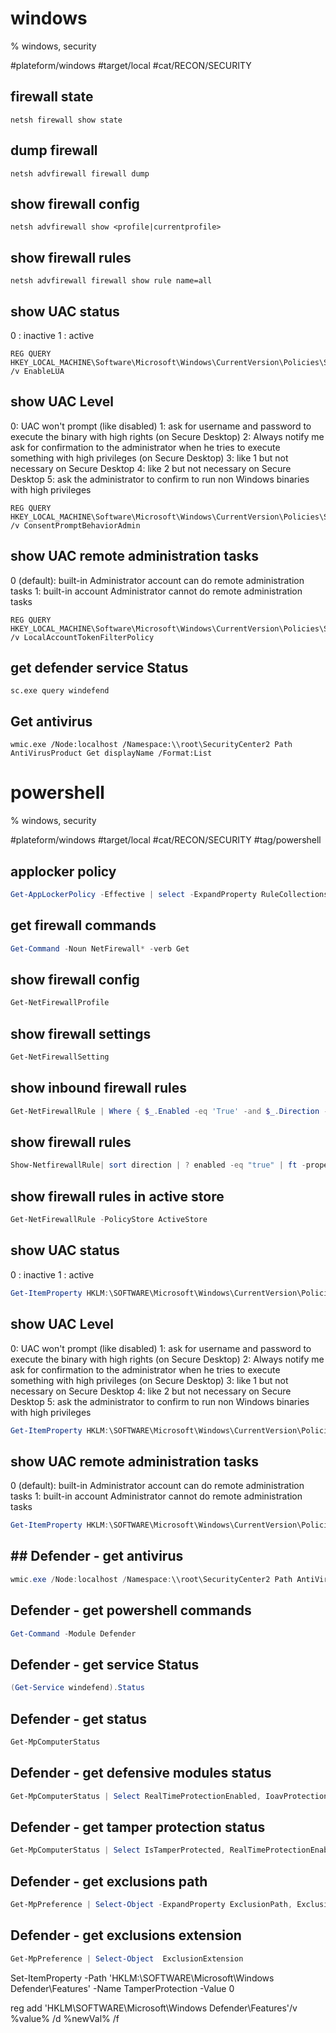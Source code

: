 # windows
% windows, security

#plateform/windows #target/local #cat/RECON/SECURITY

## firewall state
```
netsh firewall show state
```
## dump firewall
```
netsh advfirewall firewall dump
```

## show firewall config
```
netsh advfirewall show <profile|currentprofile>
```

## show firewall rules
```
netsh advfirewall firewall show rule name=all 
```

## show UAC status
0 : inactive
1 : active
```
REG QUERY HKEY_LOCAL_MACHINE\Software\Microsoft\Windows\CurrentVersion\Policies\System\ /v EnableLUA
```

## show UAC Level
0: UAC won't prompt (like disabled)
1: ask for username and password to execute the binary with high rights (on Secure Desktop)
2: Always notify me ask for confirmation to the administrator when he tries to execute something with high privileges (on Secure Desktop)
3: like 1 but not necessary on Secure Desktop
4: like 2 but not necessary on Secure Desktop
5: ask the administrator to confirm to run non Windows binaries with high privileges
```
REG QUERY HKEY_LOCAL_MACHINE\Software\Microsoft\Windows\CurrentVersion\Policies\System\ /v ConsentPromptBehaviorAdmin
```

## show UAC remote administration tasks
0 (default): built-in Administrator account can do remote administration tasks
1: built-in account Administrator cannot do remote administration tasks
```
REG QUERY HKEY_LOCAL_MACHINE\Software\Microsoft\Windows\CurrentVersion\Policies\System\ /v LocalAccountTokenFilterPolicy
```

## get defender service Status
```
sc.exe query windefend
```

## Get antivirus
```
wmic.exe /Node:localhost /Namespace:\\root\SecurityCenter2 Path AntiVirusProduct Get displayName /Format:List
```


# powershell
% windows, security

#plateform/windows #target/local #cat/RECON/SECURITY #tag/powershell 

## applocker policy
```powershell
Get-AppLockerPolicy -Effective | select -ExpandProperty RuleCollections
```

## get firewall commands
```powershell
Get-Command -Noun NetFirewall* -verb Get
```

## show firewall config
```powershell
Get-NetFirewallProfile
```

## show firewall settings
```powershell
Get-NetFirewallSetting
```

## show inbound firewall rules
```powershell
Get-NetFirewallRule | Where { $_.Enabled -eq 'True' -and $_.Direction -eq 'Inbound' }
```
 
## show  firewall rules
```powershell
Show-NetfirewallRule| sort direction | ? enabled -eq "true" | ft -property @{label="Name" ; expression={$_.displayname}}, @{label="Direction" ; expression={$_.direction}}
```

## show firewall rules in active store
```powershell
Get-NetFirewallRule -PolicyStore ActiveStore
```

## show UAC status
0 : inactive
1 : active
```powershell
Get-ItemProperty HKLM:\SOFTWARE\Microsoft\Windows\CurrentVersion\Policies\System -Name EnableLUA
```

## show UAC Level
0: UAC won't prompt (like disabled)
1: ask for username and password to execute the binary with high rights (on Secure Desktop)
2: Always notify me ask for confirmation to the administrator when he tries to execute something with high privileges (on Secure Desktop)
3: like 1 but not necessary on Secure Desktop
4: like 2 but not necessary on Secure Desktop
5: ask the administrator to confirm to run non Windows binaries with high privileges
```powershell
Get-ItemProperty HKLM:\SOFTWARE\Microsoft\Windows\CurrentVersion\Policies\System -Name ConsentPromptBehaviorAdmin
```

## show UAC remote administration tasks
0 (default): built-in Administrator account can do remote administration tasks
1: built-in account Administrator cannot do remote administration tasks
```powershell
Get-ItemProperty HKLM:\SOFTWARE\Microsoft\Windows\CurrentVersion\Policies\System -Name LocalAccountTokenFilterPolicy
```

## ## Defender - get antivirus
```powershell
wmic.exe /Node:localhost /Namespace:\\root\SecurityCenter2 Path AntiVirusProduct Get displayName /Format:List
```

## Defender - get powershell commands
```powershell
Get-Command -Module Defender
```

## Defender - get service Status
```powershell
(Get-Service windefend).Status
```

## Defender - get status
```powershell
Get-MpComputerStatus
```

## Defender - get defensive modules status
```powershell
Get-MpComputerStatus | Select RealTimeProtectionEnabled, IoavProtectionEnabled, Antispyware | FL
```

## Defender - get tamper protection status
```powershell
Get-MpComputerStatus | Select IsTamperProtected, RealTimeProtectionEnabled | FL
```

## Defender - get exclusions path
```powershell
Get-MpPreference | Select-Object -ExpandProperty ExclusionPath, ExclusionExtension
```

## Defender - get exclusions extension
```powershell
Get-MpPreference | Select-Object  ExclusionExtension
```

Set-ItemProperty -Path 'HKLM:\SOFTWARE\Microsoft\Windows Defender\Features' -Name TamperProtection -Value 0

reg add 'HKLM\SOFTWARE\Microsoft\Windows Defender\Features'/v %value% /d %newVal% /f